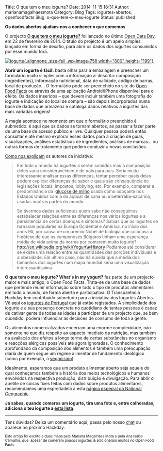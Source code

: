 Title: O que tem o meu iogurte?
Date: 2014-11-15 18:31
Author: marianamagalhaesmota
Category: Blog
Tags: iogurtes-abertos, openfoodfacts
Slug: o-que-tem-o-meu-iogurte
Status: published

**Os dados abertos ajudam-nos a conhecer o que comemos**

O projecto **[O que tem o meu iogurte?](http://whatsinmyyogurt.com/ "What's in my yogurt")** foi lançado no último [Open Data Day](http://opendataday.org "Open Data Day"), em 22 de fevereiro de 2014. O título do projecto é um apelo simples, lançado em forma de desafio, para abrir os dados dos iogurtes consumidos por esse mundo fora.

[![iogurte](http://www.transparenciahackday.org/wp-content/uploads/2014/11/iogurte.png){.alignnone .size-full .wp-image-759 width="800" height="199"}](http://www.transparenciahackday.org/wp-content/uploads/2014/11/iogurte.png)

**Abrir um iogurte é fácil:** basta olhar para a embalagem e preencher um formulário muito simples com a informação aí descrita: composição (ingredientes), informação nutricional, data de validade, código de barras, local de produção… O formulário pode ser preenchido no site do [Open Food Facts](http://pt.openfoodfacts.org/ "Open Food Facts") ou através de uma aplicação Android/iPhone disponível para o efeito. Os dados inseridos – que devem incluir também uma fotografia do iogurte e indicação do local de compra – são depois incorporados numa base de dados que armazena e cataloga dados relativos a iogurtes das mais variadas origens!

A magia acontece no momento em que o formulário preenchido é submetido: é aqui que os dados se tornam abertos, ao passar a fazer parte de uma base de acesso público e livre. Qualquer pessoa poderá então consultar e até mesmo explorar esses dados para a criação de guias, visualizações, análises estatísticas de ingredientes, análises de marcas… ou outras formas de tratamento que podem conduzir a novas conclusões.

[Como nos explicam](http://en.wiki.openfoodfacts.org/Project:What%27s_in_my_yogurt%3F "Sobre o What's in my Yogurt?") os autores da iniciativa:

> Em todo o mundo há iogurtes a serem comidos mas a composição deles varia consideravelmente de país para país. Seria muito interessante analisar essas diferenças, tentar perceber quais delas podem explicar diferenças de sabor e quais são consequência de legislações locais, impostos, lobbying, etc. Por exemplo, comparar a predominância da  [glucose de milho](http://en.wikipedia.org/wiki/High-fructose_corn_syrup "Glucose de Milhor = High Fructose Corn Syrup ") usada como adoçante nos Estados Unidos com a do açúcar de cana ou a beterraba-sacarina, usadas noutras partes do mundo.
>
> Se tivermos dados suficientes quem sabe não conseguimos estabelecer relações entre as diferenças nos vários iogurtes e a persistência de certas doenças e sintomas? Sabias que os iogurtes se tornaram populares na Europa Ocidental e América, no início dos anos 90, por causa de um prémio Nobel de biologia que colocava a hipótese de que os camponeses Búlgaros tinham uma esperança média de vida acima da norma por comerem muito iogurte? http://en.wikipedia.org/wiki/Yogurt\#History Podíamos até considerar se existe uma relação entre as quantidades das porções individuais e a obesidade. Em último caso, não há dúvida que a média dos tamanhos dos iogurtes num mapa mundial seria uma visualização interessantíssima.

**O que tem o meu iogurte? What's in my yogurt?** faz parte de um projecto maior e mais antigo, o Open Food Facts. Trata-se de uma base de dados que pretende reunir informação sobre todo o tipo de produtos alimentares em todo o mundo, de forma aberta e participativa. O Transparência Hackday tem contribuído sobretudo para a iniciativa dos Iogurtes Abertos. Vê aqui os [iogurtes de Portugal](http://pt.openfoodfacts.org/categoria/iogurtes "Iogurtes em Portugal") que já estão registados. A simplicidade dos iogurte e a sua presença concreta no quotidiano de tantas pessoas é capaz de cativar gente de todas as idades a participar de um projecto que, se bem sucedido, poderá influenciar as decisões de consumo de toda a gente.

Os alimentos comercializados encerram uma enorme complexidade, não somente no que diz respeito ao aspecto imediato da nutrição, mas também na avaliação dos efeitos a longo termo de certas substâncias no organismo e reacções alérgicas possíveis até agora ignoradas. O conhecimento aprofundado da composição dos alimentos é também uma preocupação diária de quem segue um regime alimentar de fundamento ideológico (como por exemplo, o [veganismo](http://pt.wikipedia.org/wiki/Veganismo "Veganismo")).

Idealmente, esperamos que um produto alimentar aberto seja aquele do qual conheçamos também a história dos meios tecnológicos e humanos envolvidos na respectiva produção, distribuição e divulgação. Para abrir o apetite de coisas fixes feitas com dados sobre produtos alimentares, recomendamos uma espreitadela a esta [página especial da National Geographic](http://www.nationalgeographic.com/foodfeatures/feeding-9-billion/ "National Geographic Food Feature").

**Já sabes, quando comeres um iogurte, tira uma foto e, entre colheradas, adiciona o teu iogurte a [esta lista](http://pt.openfoodfacts.org/categoria/iogurtes "Iogurtes! Anda connosco adicionar mais informação :-)").**

------------------------------------------------------------------------

Tens dúvidas? Deixa um comentário aqui, passa pelo nosso [chat](http://www.transparenciahackday.org/chat/ "Chat IRC") ou aparece no próximo Hackday.

<small>Este artigo foi escrito a duas mãos pela Mariana Magalhães Mota e pela Ana Isabel Carvalho, que, apesar de comerem poucos iogurtes já adicionaram muitos no Open Food Facts.</small>
